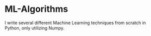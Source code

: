 # ML-Algorithms
I write several different Machine Learning techniques from scratch in Python, only utilizing Numpy.
